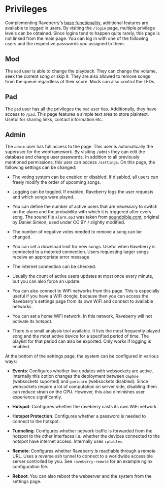# Privileges

Complementing Raveberry's [base functionality](functionality.md), additional features are available to logged in users. By visiting the `/login` page, multiple privilege levels can be obtained. Since logins tend to happen quite rarely, this page is not linked from the main page. You can log in with one of the following users and the respective passwords you assigned to them.

## Mod
The `mod` user is able to change the playback. They can change the volume, seek the current song or skip it. They are also allowed to remove songs from the queue regardless of their score. Mods can also control the LEDs.

## Pad
The `pad` user has all the privileges the `mod` user has. Additionally, they have access to `/pad`. This page features a simple text area to store plaintext. Useful for sharing links, contact information etc.

## Admin
The `admin` user has full access to the page. This user is automatically the superuser for the webframework. By visiting `/admin` they can edit the database and change user passwords. In addition to all previously mentioned permissions, this user can access `/settings`. On this page, the following settings can be changed:

* The voting system can be enabled or disabled. If disabled, all users can freely modify the order of upcoming songs.

* Logging can be toggled. If enabled, Raveberry logs the user requests and which songs were played.

* You can define the number of active users that are necessary to switch on the alarm and the probability with which it is triggered after every song. The sound file `alarm.mp3` was taken from [soundbible.com](http://soundbible.com/2176-Submarine-Diving.html), original by Daniel Simion, used under CC BY / slightly modified.

* The number of negative votes needed to remove a song can be changed.

* You can set a download limit for new songs. Useful when Raveberry is connected to a metered connection. Users requesting larger songs receive an appropriate error message.

* The internet connection can be checked.

* Usually the count of active users updates at most once every minute, but you can also force an update.

* You can also connect to WiFi networks from this page. This is especially useful if you have a WiFi dongle, because then you can access the Raveberry's settings page from its own WiFi and connect to available networks.

* You can set a home WiFi network. In this network, Raveberry will not activate its hotspot.

* There is a small analysis tool available. It lists the most frequently played song and the most active device for a specified period of time. The playlist for that period can also be exported. Only works if logging is enabled.

At the bottom of the settings page, the system can be configured in various ways:

* **Events**:
Configures whether live updates with websockets are active. Internally this option changes the deployment between `daphne` (websockets suported) and `gunicorn` (websockets disabled). Since websockets require a lot of computation on server side, disabling them can reduce strain on the CPU. However, this also diminishes user experience significantly.

* **Hotspot**:
Configures whether the raveberry casts its own WiFi network.

* **Hotspot Protection**:
Configures whether a password is needed to connect to the hotspot.

* **Tunneling**:
Configures whether network traffic is forwarded from the hotspot to the other interfaces i.e. whether the devices connected to the hotspot have internet access. Internally uses `iptables`.

* **Remote**:
Configures whether Raveberry is reachable through a remote URL. Uses a reverse ssh tunnel to connect to a worldwide accessible server controlled by you. See `raveberry-remote` for an example nginx configuration file.

* **Reboot**: You can also reboot the webserver and the system from the settings page.
